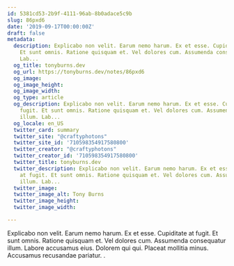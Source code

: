 ```yaml
---
id: 5381cd53-2b9f-4111-96ab-8b0adace5c9b
slug: 86pxd6
date: '2019-09-17T00:00:00Z'
draft: false
metadata:
  description: Explicabo non velit. Earum nemo harum. Ex et esse. Cupiditate at fugit.
    Et sunt omnis. Ratione quisquam et. Vel dolores cum. Assumenda consequatur illum.
    Lab...
  og_title: tonyburns.dev
  og_url: https://tonyburns.dev/notes/86pxd6
  og_image: 
  og_image_height: 
  og_image_width: 
  og_type: article
  og_description: Explicabo non velit. Earum nemo harum. Ex et esse. Cupiditate at
    fugit. Et sunt omnis. Ratione quisquam et. Vel dolores cum. Assumenda consequatur
    illum. Lab...
  og_locale: en_US
  twitter_card: summary
  twitter_site: "@craftyphotons"
  twitter_site_id: '710598354917580800'
  twitter_creator: "@craftyphotons"
  twitter_creator_id: '710598354917580800'
  twitter_title: tonyburns.dev
  twitter_description: Explicabo non velit. Earum nemo harum. Ex et esse. Cupiditate
    at fugit. Et sunt omnis. Ratione quisquam et. Vel dolores cum. Assumenda consequatur
    illum. Lab...
  twitter_image: 
  twitter_image_alt: Tony Burns
  twitter_image_height: 
  twitter_image_width: 

---
```


Explicabo non velit. Earum nemo harum. Ex et esse. Cupiditate at fugit. Et sunt omnis. Ratione quisquam et. Vel dolores cum. Assumenda consequatur illum. Labore accusamus eius. Dolorem qui qui. Placeat mollitia minus. Accusamus recusandae pariatur. .
